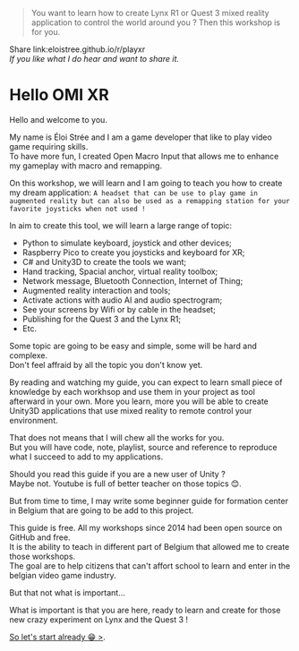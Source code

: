 > You want to learn how to create Lynx R1 or Quest 3 mixed reality application to control the world around you ?
> Then this workshop is for you.

Share link:eloistree.github.io/r/playxr  
_If you like what I do hear and want to share it._  

# Hello OMI XR

Hello and welcome to you. 

My name is Éloi Strée and I am a game developer that like to play video game requiring skills.  
To have more fun, I created Open Macro Input that allows me to enhance my gameplay with macro and remapping.  

On this workshop, we will learn and I am going to teach you how to create my dream application:
`A headset that can be use to play game in augmented reality but can also be used as a remapping station for your favorite joysticks when not used !`

In aim to create this tool, we will learn a large range of topic:  
- Python to simulate keyboard, joystick and other devices;
- Raspberry Pico to create you joysticks and keyboard for XR;
- C# and Unity3D to create the tools we want;
- Hand tracking, Spacial anchor, virtual reality toolbox;  
- Network message, Bluetooth Connection, Internet of Thing;   
- Augmented reality interaction and tools;
- Activate actions with audio AI and audio spectrogram;
- See your screens by Wifi or by cable in the headset;
- Publishing for the Quest 3 and the Lynx R1; 
- Etc.

Some topic are going to be easy and simple, some will be hard and complexe.  
Don't feel affraid by all the topic you don't know yet.  
  
By reading and watching my guide, you can expect to learn small piece of knowledge by each workhsop and use them in your project as tool afterward in your own. More you learn, more you will be able to create Unity3D applications that use mixed reality to remote control your environment.

That does not means that I will chew all the works for you.    
But you will have code, note, playlist, source and reference to reproduce what I succeed to add to my applications.   

Should you read this guide if you are a new user of Unity ?  
Maybe not. Youtube is full of better teacher on those topics 😊. 

But from time to time, I may write some beginner guide for formation center in Belgium that are going to be add to this project. 


This guide is free. All my workshops since 2014 had been open source on GitHub and free.  
It is the ability to teach in different part of Belgium that allowed me to create those workshops.  
The goal are to help citizens that can't affort school to learn and enter in the belgian video game industry. 

But that not what is important...  

What is important is that you are here, ready to learn and create for those new crazy experiment on Lynx and the Quest 3 !

[So let's start already 😁 >](https://github.com/EloiStree/HelloOMIXR/wiki).  






 












